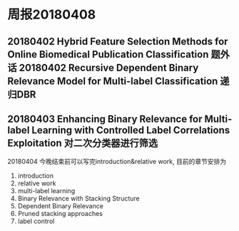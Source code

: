 ﻿# 周报20180408

20180402 Hybrid Feature Selection Methods for Online Biomedical Publication Classification 题外话
20180402 Recursive Dependent Binary Relevance Model for Multi-label Classification 递归DBR
---
20180403 Enhancing Binary Relevance for Multi-label Learning with Controlled Label Correlations Exploitation 对二次分类器进行筛选
---
20180404 今晚结束前可以写完introduction&relative work, 目前的章节安排为
1. introduction
2. relative work
  1. multi-label learning
  2. Binary Relevance with Stacking Structure
  3. Dependent Binary Relevance
  4. Pruned stacking approaches
  5. label control